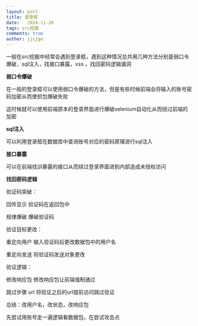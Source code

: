```yaml
---
layout: post
title: 登录框
date:   2024-11-20
tags: src挖掘
comments: true
author: jjcjgo
---
```

 
一般在src挖掘中经常会遇到登录框，遇到这种情况总共用几种方法分别是弱口令爆破，sql注入，找接口暴露，xss ，找回密码逻辑漏洞




**弱口令爆破**

在一般的登录框可以使用弱口令爆破的方法，但是有些时候前端会将输入的账号密码加密从而使抓包爆破失败    



这时候就可以使用前端原本的登录界面进行爆破selenium自动化从而绕过前端的加密


**sql注入**

可以利用登录框在数据库中查询账号对应的密码原理进行sql注入


**接口暴露**

可以在前端找训暴露的接口从而绕过登录界面进到内部造成未授权访问

**找回密码逻辑**

验证码突破：

回传显示  验证码在返回包中
                     
                     
  规律爆破  爆破验证码

验证目标更改：
                      
重定向用户 输入验证码后更改数据包中的用户名


重定向发送  将验证码发送对象更改

验证逻辑：
                 
修改响应包 修改响应包让前端强制通过

                 
跳过步骤 url 将验证之后的url提前访问跳过验证
         

总结：改用户名，改状态，改响应包

先尝试用账号走一遍逻辑看数据包，在尝试攻击点



